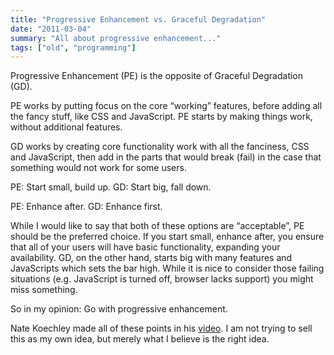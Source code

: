 ```yaml
---
title: "Progressive Enhancement vs. Graceful Degradation"
date: "2011-03-04"
summary: "All about progressive enhancement..."
tags: ["old", "programming"]
---
```


Progressive Enhancement (PE) is the opposite of Graceful Degradation (GD).

PE works by putting focus on the core “working” features, before adding all the fancy stuff, like CSS and JavaScript. PE starts by making things work, without additional features.


GD works by creating core functionality work with all the fanciness, CSS and JavaScript, then add in the parts that would break (fail) in the case that something would not work for some users.

PE: Start small, build up. GD: Start big, fall down.

PE: Enhance after. GD: Enhance first.

While I would like to say that both of these options are “acceptable”, PE should be the preferred choice. If you start small, enhance after, you ensure that all of your users will have basic functionality, expanding your availability. GD, on the other hand, starts big with many features and JavaScripts which sets the bar high. While it is nice to consider those failing situations (e.g. JavaScript is turned off, browser lacks support) you might miss something.

So in my opinion: Go with progressive enhancement.

Nate Koechley made all of these points in his [video](http://video.yahoo.com/watch/4671445/12486762). I am not trying to sell this as my own idea, but merely what I believe is the right idea.
